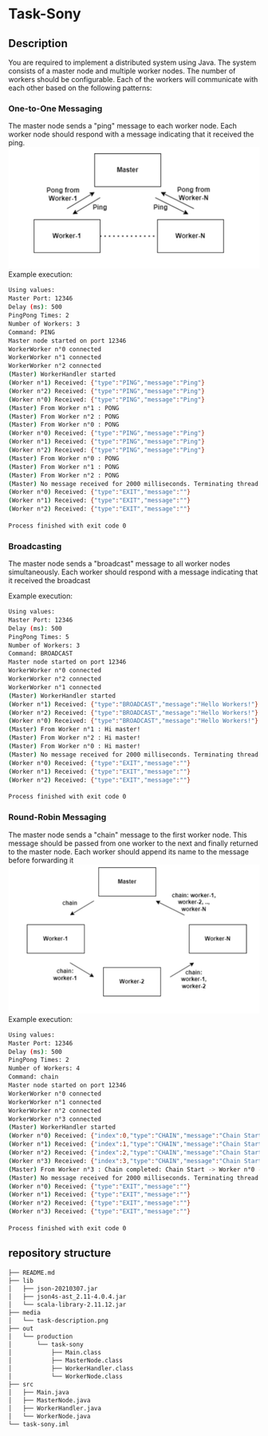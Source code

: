 # Task-Sony

## Description 
You are required to implement a distributed system using Java. The system consists
of a master node and multiple worker nodes. The number of workers should be
configurable. Each of the workers will communicate with each other based on the
following patterns:

### One-to-One Messaging
The master node sends a "ping" message to each
worker node. Each worker node should respond with a message indicating
that it received the ping.
![](media/ping.png)
Example execution:
```bash
Using values:
Master Port: 12346
Delay (ms): 500
PingPong Times: 2
Number of Workers: 3
Command: PING
Master node started on port 12346
WorkerWorker n°0 connected
WorkerWorker n°1 connected
WorkerWorker n°2 connected
(Master) WorkerHandler started
(Worker n°1) Received: {"type":"PING","message":"Ping"}
(Worker n°2) Received: {"type":"PING","message":"Ping"}
(Worker n°0) Received: {"type":"PING","message":"Ping"}
(Master) From Worker n°1 : PONG
(Master) From Worker n°2 : PONG
(Master) From Worker n°0 : PONG
(Worker n°0) Received: {"type":"PING","message":"Ping"}
(Worker n°1) Received: {"type":"PING","message":"Ping"}
(Worker n°2) Received: {"type":"PING","message":"Ping"}
(Master) From Worker n°0 : PONG
(Master) From Worker n°1 : PONG
(Master) From Worker n°2 : PONG
(Master) No message received for 2000 milliseconds. Terminating thread.
(Worker n°0) Received: {"type":"EXIT","message":""}
(Worker n°1) Received: {"type":"EXIT","message":""}
(Worker n°2) Received: {"type":"EXIT","message":""}

Process finished with exit code 0
```

### Broadcasting
The master node sends a "broadcast" message to all worker
nodes simultaneously. Each worker should respond with a message
indicating that it received the broadcast

Example execution:
```bash
Using values:
Master Port: 12346
Delay (ms): 500
PingPong Times: 5
Number of Workers: 3
Command: BROADCAST
Master node started on port 12346
WorkerWorker n°0 connected
WorkerWorker n°2 connected
WorkerWorker n°1 connected
(Master) WorkerHandler started
(Worker n°1) Received: {"type":"BROADCAST","message":"Hello Workers!"}
(Worker n°2) Received: {"type":"BROADCAST","message":"Hello Workers!"}
(Worker n°0) Received: {"type":"BROADCAST","message":"Hello Workers!"}
(Master) From Worker n°1 : Hi master!
(Master) From Worker n°2 : Hi master!
(Master) From Worker n°0 : Hi master!
(Master) No message received for 2000 milliseconds. Terminating thread.
(Worker n°0) Received: {"type":"EXIT","message":""}
(Worker n°1) Received: {"type":"EXIT","message":""}
(Worker n°2) Received: {"type":"EXIT","message":""}

Process finished with exit code 0
```
### Round-Robin Messaging
The master node sends a "chain" message to the
first worker node. This message should be passed from one worker to the
next and finally returned to the master node. Each worker should append its
name to the message before forwarding it
![](media/chain.png)
Example execution:
```bash
Using values:
Master Port: 12346
Delay (ms): 500
PingPong Times: 2
Number of Workers: 4
Command: chain
Master node started on port 12346
WorkerWorker n°0 connected
WorkerWorker n°1 connected
WorkerWorker n°2 connected
WorkerWorker n°3 connected
(Master) WorkerHandler started
(Worker n°0) Received: {"index":0,"type":"CHAIN","message":"Chain Start","workers":{"worker0":{"address":"127.0.0.1","port":58245},"worker1":{"address":"127.0.0.1","port":55234},"worker2":{"address":"127.0.0.1","port":64819},"worker3":{"address":"127.0.0.1","port":50763}}}
(Worker n°1) Received: {"index":1,"type":"CHAIN","message":"Chain Start -> Worker n°0","workers":{"worker0":{"address":"127.0.0.1","port":58245},"worker1":{"address":"127.0.0.1","port":55234},"worker2":{"address":"127.0.0.1","port":64819},"worker3":{"address":"127.0.0.1","port":50763}}}
(Worker n°2) Received: {"index":2,"type":"CHAIN","message":"Chain Start -> Worker n°0 -> Worker n°1","workers":{"worker0":{"address":"127.0.0.1","port":58245},"worker1":{"address":"127.0.0.1","port":55234},"worker2":{"address":"127.0.0.1","port":64819},"worker3":{"address":"127.0.0.1","port":50763}}}
(Worker n°3) Received: {"index":3,"type":"CHAIN","message":"Chain Start -> Worker n°0 -> Worker n°1 -> Worker n°2","workers":{"worker0":{"address":"127.0.0.1","port":58245},"worker1":{"address":"127.0.0.1","port":55234},"worker2":{"address":"127.0.0.1","port":64819},"worker3":{"address":"127.0.0.1","port":50763}}}
(Master) From Worker n°3 : Chain completed: Chain Start -> Worker n°0 -> Worker n°1 -> Worker n°2 -> Worker n°3
(Master) No message received for 2000 milliseconds. Terminating thread.
(Worker n°0) Received: {"type":"EXIT","message":""}
(Worker n°1) Received: {"type":"EXIT","message":""}
(Worker n°2) Received: {"type":"EXIT","message":""}
(Worker n°3) Received: {"type":"EXIT","message":""}

Process finished with exit code 0
```
## repository structure 
```angular2html
├── README.md
├── lib
│   ├── json-20210307.jar
│   ├── json4s-ast_2.11-4.0.4.jar
│   └── scala-library-2.11.12.jar
├── media
│   └── task-description.png
├── out
│   └── production
│       └── task-sony
│           ├── Main.class
│           ├── MasterNode.class
│           ├── WorkerHandler.class
│           └── WorkerNode.class
├── src
│   ├── Main.java
│   ├── MasterNode.java
│   ├── WorkerHandler.java
│   └── WorkerNode.java
└── task-sony.iml

```